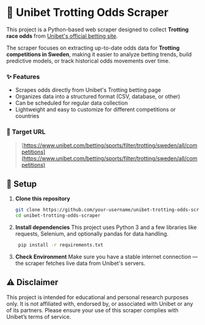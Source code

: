 # 🏇 Unibet Trotting Odds Scraper

This project is a Python-based web scraper designed to collect **Trotting race odds** from [Unibet's official betting site](https://www.unibet.com/betting/sports/filter/trotting/sweden/all/competitions).

The scraper focuses on extracting up-to-date odds data for **Trotting competitions in Sweden**, making it easier to analyze betting trends, build predictive models, or track historical odds movements over time.

### ✨ Features
- Scrapes odds directly from Unibet's Trotting betting page
- Organizes data into a structured format (CSV, database, or other)
- Can be scheduled for regular data collection
- Lightweight and easy to customize for different competitions or countries

### 🎯 Target URL
> [https://www.unibet.com/betting/sports/filter/trotting/sweden/all/competitions](https://www.unibet.com/betting/sports/filter/trotting/sweden/all/competitions)

## 🚀 Setup

1. **Clone this repository**  
   ```bash
   git clone https://github.com/your-username/unibet-trotting-odds-scraper.git
   cd unibet-trotting-odds-scraper
2. **Install dependencies**
This project uses Python 3 and a few libraries like requests, Selenium, and optionally pandas for data handling.
   ```bash
    pip install -r requirements.txt
3. **Check Environment**
Make sure you have a stable internet connection — the scraper fetches live data from Unibet's servers.


## ⚠️ Disclaimer
This project is intended for educational and personal research purposes only.
It is not affiliated with, endorsed by, or associated with Unibet or any of its partners.
Please ensure your use of this scraper complies with Unibet’s terms of service.
